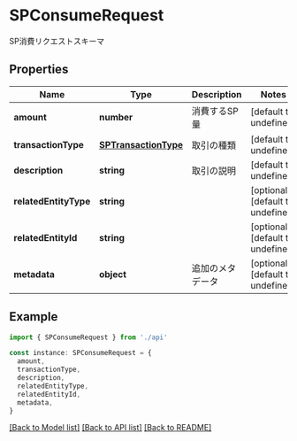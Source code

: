 # SPConsumeRequest

SP消費リクエストスキーマ

## Properties

| Name                  | Type                                          | Description      | Notes                             |
| --------------------- | --------------------------------------------- | ---------------- | --------------------------------- |
| **amount**            | **number**                                    | 消費するSP量     | [default to undefined]            |
| **transactionType**   | [**SPTransactionType**](SPTransactionType.md) | 取引の種類       | [default to undefined]            |
| **description**       | **string**                                    | 取引の説明       | [default to undefined]            |
| **relatedEntityType** | **string**                                    |                  | [optional] [default to undefined] |
| **relatedEntityId**   | **string**                                    |                  | [optional] [default to undefined] |
| **metadata**          | **object**                                    | 追加のメタデータ | [optional] [default to undefined] |

## Example

```typescript
import { SPConsumeRequest } from './api'

const instance: SPConsumeRequest = {
  amount,
  transactionType,
  description,
  relatedEntityType,
  relatedEntityId,
  metadata,
}
```

[[Back to Model list]](../README.md#documentation-for-models) [[Back to API list]](../README.md#documentation-for-api-endpoints) [[Back to README]](../README.md)
